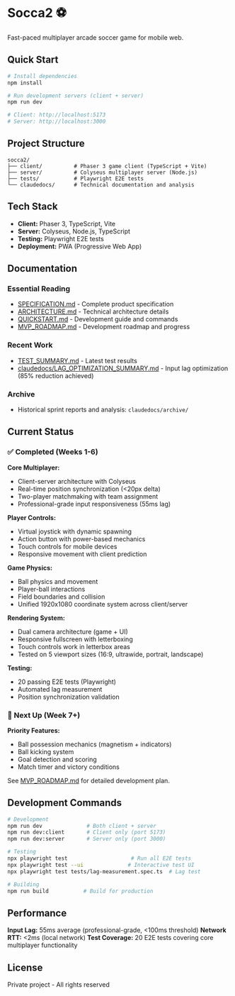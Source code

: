 # Socca2 ⚽

Fast-paced multiplayer arcade soccer game for mobile web.

## Quick Start

```bash
# Install dependencies
npm install

# Run development servers (client + server)
npm run dev

# Client: http://localhost:5173
# Server: http://localhost:3000
```

## Project Structure

```
socca2/
├── client/          # Phaser 3 game client (TypeScript + Vite)
├── server/          # Colyseus multiplayer server (Node.js)
├── tests/           # Playwright E2E tests
└── claudedocs/      # Technical documentation and analysis
```

## Tech Stack

- **Client:** Phaser 3, TypeScript, Vite
- **Server:** Colyseus, Node.js, TypeScript
- **Testing:** Playwright E2E tests
- **Deployment:** PWA (Progressive Web App)

## Documentation

### Essential Reading
- [SPECIFICATION.md](SPECIFICATION.md) - Complete product specification
- [ARCHITECTURE.md](ARCHITECTURE.md) - Technical architecture details
- [QUICKSTART.md](QUICKSTART.md) - Development guide and commands
- [MVP_ROADMAP.md](MVP_ROADMAP.md) - Development roadmap and progress

### Recent Work
- [TEST_SUMMARY.md](TEST_SUMMARY.md) - Latest test results
- [claudedocs/LAG_OPTIMIZATION_SUMMARY.md](claudedocs/LAG_OPTIMIZATION_SUMMARY.md) - Input lag optimization (85% reduction achieved)

### Archive
- Historical sprint reports and analysis: `claudedocs/archive/`

## Current Status

### ✅ Completed (Weeks 1-6)

**Core Multiplayer:**
- Client-server architecture with Colyseus
- Real-time position synchronization (<20px delta)
- Two-player matchmaking with team assignment
- Professional-grade input responsiveness (55ms lag)

**Player Controls:**
- Virtual joystick with dynamic spawning
- Action button with power-based mechanics
- Touch controls for mobile devices
- Responsive movement with client prediction

**Game Physics:**
- Ball physics and movement
- Player-ball interactions
- Field boundaries and collision
- Unified 1920x1080 coordinate system across client/server

**Rendering System:**
- Dual camera architecture (game + UI)
- Responsive fullscreen with letterboxing
- Touch controls work in letterbox areas
- Tested on 5 viewport sizes (16:9, ultrawide, portrait, landscape)

**Testing:**
- 20 passing E2E tests (Playwright)
- Automated lag measurement
- Position synchronization validation

### 🚧 Next Up (Week 7+)

**Priority Features:**
- Ball possession mechanics (magnetism + indicators)
- Ball kicking system
- Goal detection and scoring
- Match timer and victory conditions

See [MVP_ROADMAP.md](MVP_ROADMAP.md) for detailed development plan.

## Development Commands

```bash
# Development
npm run dev              # Both client + server
npm run dev:client       # Client only (port 5173)
npm run dev:server       # Server only (port 3000)

# Testing
npx playwright test                    # Run all E2E tests
npx playwright test --ui              # Interactive test UI
npx playwright test tests/lag-measurement.spec.ts  # Lag test

# Building
npm run build           # Build for production
```

## Performance

**Input Lag:** 55ms average (professional-grade, <100ms threshold)
**Network RTT:** <2ms (local network)
**Test Coverage:** 20 E2E tests covering core multiplayer functionality

## License

Private project - All rights reserved
